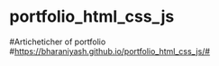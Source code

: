# portfolio_html_css_js
#Articheticher of portfolio
#https://bharaniyash.github.io/portfolio_html_css_js/#
